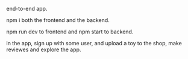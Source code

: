 end-to-end app.

npm i both the frontend and the backend.

npm run dev to frontend and npm start to backend.

in the app, sign up with some user, and upload a toy to the shop, make reviewes and explore the app.
